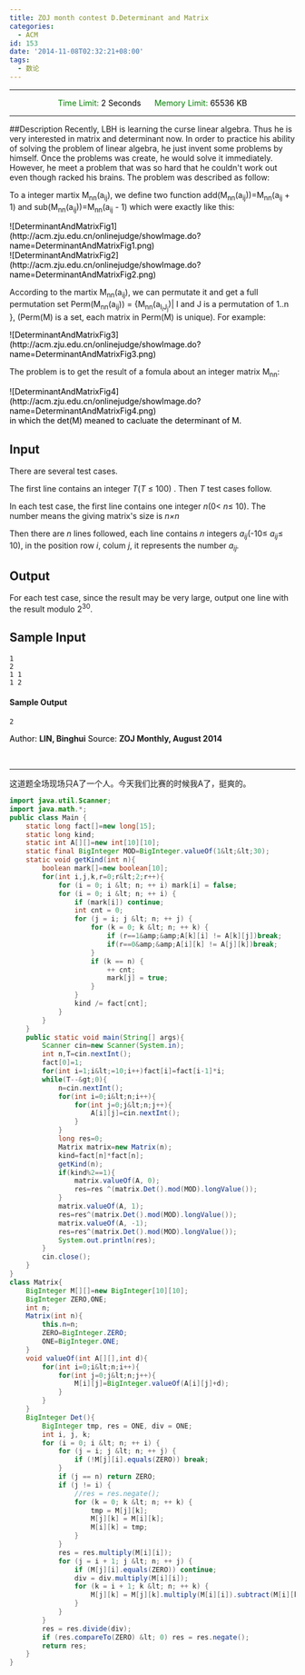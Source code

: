 ```yaml
---
title: ZOJ month contest D.Determinant and Matrix
categories:
  - ACM
id: 153
date: '2014-11-08T02:32:21+08:00'
tags:
  - 数论
---
```


* * *

<center style="color: #000000;"><span style="color: green;">Time Limit: </span>2 Seconds      <span style="color: green;">Memory Limit: </span>65536 KB</center>

* * *
##Description
Recently, LBH is learning the curse linear algebra. Thus he is very interested in matrix and determinant now. In order to practice his ability of solving the problem of linear algebra, he just invent some problems by himself. Once the problems was create, he would solve it immediately. However, he meet a problem that was so hard that he couldn't work out even though racked his brains. The problem was described as follow:

To a integer martix M<sub>nn</sub>(a<sub>ij</sub>), we define two function add(M<sub>nn</sub>(a<sub>ij</sub>))=M<sub>nn</sub>(a<sub>ij</sub> + 1) and sub(M<sub>nn</sub>(a<sub>ij</sub>))=M<sub>nn</sub>(a<sub>ij</sub> - 1) which were exactly like this:
<!--more-->
<div style="color: #000000;">![DeterminantAndMatrixFig1](http://acm.zju.edu.cn/onlinejudge/showImage.do?name=DeterminantAndMatrixFig1.png)</div>
<div style="color: #000000;">![DeterminantAndMatrixFig2](http://acm.zju.edu.cn/onlinejudge/showImage.do?name=DeterminantAndMatrixFig2.png)</div>

According to the martix M<sub>nn</sub>(a<sub>ij</sub>), we can permutate it and get a full permutation set Perm(M<sub>nn</sub>(a<sub>ij</sub>)) = {M<sub>nn</sub>(a<sub>I<sub>i</sub>J<sub>j</sub></sub>)| I and J is a permutation of 1..n }, (Perm(M) is a set, each matrix in Perm(M) is unique). For example:

<div style="color: #000000;">![DeterminantAndMatrixFig3](http://acm.zju.edu.cn/onlinejudge/showImage.do?name=DeterminantAndMatrixFig3.png)</div>

The problem is to get the result of a fomula about an integer matrix M<sub>nn</sub>:

<div style="color: #000000;">![DeterminantAndMatrixFig4](http://acm.zju.edu.cn/onlinejudge/showImage.do?name=DeterminantAndMatrixFig4.png)</div>
<span style="color: #000000;">in which the det(M) meaned to cacluate the determinant of M.</span>

## Input

There are several test cases.

The first line contains an integer <var>T</var>(<var>T</var> ≤ 100) . Then <var>T</var> test cases follow.

In each test case, the first line contains one integer <var>n</var>(0&lt; <var>n</var>≤ 10). The number means the giving matrix's size is <var>n×n</var>

Then there are <var>n</var> lines followed, each line contains <var>n</var> integers <var>a<sub>ij</sub></var>(-10≤ <var>a<sub>ij</sub></var>≤ 10), in the position row <var>i</var>, colum <var>j</var>, it represents the number <var>a<sub>ij</sub>.</var>

## Output

For each test case, since the result may be very large, output one line with the result modulo 2<sup>30</sup>.

## Sample Input
```
1
2
1 1
1 2
```
#### Sample Output

```
2
```

<span style="color: #000000;">Author: </span>**LIN, Binghui**
<span style="color: #000000;">Source: </span>**ZOJ Monthly, August 2014**

<br/>

- - -


这道题全场现场只A了一个人。今天我们比赛的时候我A了，挺爽的。
```Java
import java.util.Scanner;
import java.math.*;
public class Main {
	static long fact[]=new long[15];
	static long kind;
	static int A[][]=new int[10][10];
	static final BigInteger MOD=BigInteger.valueOf(1&lt;&lt;30);
	static void getKind(int n){
		boolean mark[]=new boolean[10];
		for(int i,j,k,r=0;r&lt;2;r++){
			for (i = 0; i &lt; n; ++ i) mark[i] = false;
			for (i = 0; i &lt; n; ++ i) {
				if (mark[i]) continue;
				int cnt = 0;
				for (j = i; j &lt; n; ++ j) {
					for (k = 0; k &lt; n; ++ k) {
						if (r==1&amp;&amp;A[k][i] != A[k][j])break;
						if(r==0&amp;&amp;A[i][k] != A[j][k])break;
					}
					if (k == n) {
						++ cnt;
						mark[j] = true;
					}
				}
				kind /= fact[cnt];
			}
		}
	}
	public static void main(String[] args){
		Scanner cin=new Scanner(System.in);
		int n,T=cin.nextInt();
		fact[0]=1;
		for(int i=1;i&lt;=10;i++)fact[i]=fact[i-1]*i;
		while(T--&gt;0){
			n=cin.nextInt();
			for(int i=0;i&lt;n;i++){
				for(int j=0;j&lt;n;j++){
					A[i][j]=cin.nextInt();
				}
			}
			long res=0;
			Matrix matrix=new Matrix(n);
			kind=fact[n]*fact[n];
			getKind(n);
			if(kind%2==1){
				matrix.valueOf(A, 0);
				res=res ^(matrix.Det().mod(MOD).longValue());
			}
			matrix.valueOf(A, 1);
			res=res^(matrix.Det().mod(MOD).longValue());
			matrix.valueOf(A, -1);
			res=res^(matrix.Det().mod(MOD).longValue());
			System.out.println(res);
		}
		cin.close();
	}
}
class Matrix{
	BigInteger M[][]=new BigInteger[10][10];
	BigInteger ZERO,ONE;
	int n;
	Matrix(int n){
		this.n=n;
		ZERO=BigInteger.ZERO;
		ONE=BigInteger.ONE;
	}
	void valueOf(int A[][],int d){
		for(int i=0;i&lt;n;i++){
			for(int j=0;j&lt;n;j++){
				M[i][j]=BigInteger.valueOf(A[i][j]+d);
			}
		}
	}
	BigInteger Det(){
		BigInteger tmp, res = ONE, div = ONE;
		int i, j, k;
		for (i = 0; i &lt; n; ++ i) {
			for (j = i; j &lt; n; ++ j) {
				if (!M[j][i].equals(ZERO)) break;
			}
			if (j == n) return ZERO;
			if (j != i) {
				//res = res.negate();
				for (k = 0; k &lt; n; ++ k) {
				    tmp = M[j][k];
					M[j][k] = M[i][k];
					M[i][k] = tmp;
				}
			}
			res = res.multiply(M[i][i]);
			for (j = i + 1; j &lt; n; ++ j) {
				if (M[j][i].equals(ZERO)) continue;
				div = div.multiply(M[i][i]);
				for (k = i + 1; k &lt; n; ++ k) {
					M[j][k] = M[j][k].multiply(M[i][i]).subtract(M[i][k].multiply(M[j][i]));
				}
			}
		}
		res = res.divide(div);
		if (res.compareTo(ZERO) &lt; 0) res = res.negate();
		return res;
	}
}
```
</pre>
